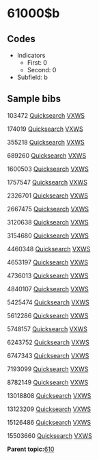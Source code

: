 # 61000$b

## Codes

-   Indicators
    -   First: 0
    -   Second: 0
-   Subfield: b

## Sample bibs

103472 [Quicksearch](https://search.library.yale.edu/catalog/103472) [VXWS](http://prodorbis.library.yale.edu:7014/vxws/GetHoldingsService?bibId=103472)

174019 [Quicksearch](https://search.library.yale.edu/catalog/174019) [VXWS](http://prodorbis.library.yale.edu:7014/vxws/GetHoldingsService?bibId=174019)

355218 [Quicksearch](https://search.library.yale.edu/catalog/355218) [VXWS](http://prodorbis.library.yale.edu:7014/vxws/GetHoldingsService?bibId=355218)

689260 [Quicksearch](https://search.library.yale.edu/catalog/689260) [VXWS](http://prodorbis.library.yale.edu:7014/vxws/GetHoldingsService?bibId=689260)

1600503 [Quicksearch](https://search.library.yale.edu/catalog/1600503) [VXWS](http://prodorbis.library.yale.edu:7014/vxws/GetHoldingsService?bibId=1600503)

1757547 [Quicksearch](https://search.library.yale.edu/catalog/1757547) [VXWS](http://prodorbis.library.yale.edu:7014/vxws/GetHoldingsService?bibId=1757547)

2326701 [Quicksearch](https://search.library.yale.edu/catalog/2326701) [VXWS](http://prodorbis.library.yale.edu:7014/vxws/GetHoldingsService?bibId=2326701)

2667475 [Quicksearch](https://search.library.yale.edu/catalog/2667475) [VXWS](http://prodorbis.library.yale.edu:7014/vxws/GetHoldingsService?bibId=2667475)

3120638 [Quicksearch](https://search.library.yale.edu/catalog/3120638) [VXWS](http://prodorbis.library.yale.edu:7014/vxws/GetHoldingsService?bibId=3120638)

3154680 [Quicksearch](https://search.library.yale.edu/catalog/3154680) [VXWS](http://prodorbis.library.yale.edu:7014/vxws/GetHoldingsService?bibId=3154680)

4460348 [Quicksearch](https://search.library.yale.edu/catalog/4460348) [VXWS](http://prodorbis.library.yale.edu:7014/vxws/GetHoldingsService?bibId=4460348)

4653197 [Quicksearch](https://search.library.yale.edu/catalog/4653197) [VXWS](http://prodorbis.library.yale.edu:7014/vxws/GetHoldingsService?bibId=4653197)

4736013 [Quicksearch](https://search.library.yale.edu/catalog/4736013) [VXWS](http://prodorbis.library.yale.edu:7014/vxws/GetHoldingsService?bibId=4736013)

4840107 [Quicksearch](https://search.library.yale.edu/catalog/4840107) [VXWS](http://prodorbis.library.yale.edu:7014/vxws/GetHoldingsService?bibId=4840107)

5425474 [Quicksearch](https://search.library.yale.edu/catalog/5425474) [VXWS](http://prodorbis.library.yale.edu:7014/vxws/GetHoldingsService?bibId=5425474)

5612286 [Quicksearch](https://search.library.yale.edu/catalog/5612286) [VXWS](http://prodorbis.library.yale.edu:7014/vxws/GetHoldingsService?bibId=5612286)

5748157 [Quicksearch](https://search.library.yale.edu/catalog/5748157) [VXWS](http://prodorbis.library.yale.edu:7014/vxws/GetHoldingsService?bibId=5748157)

6243752 [Quicksearch](https://search.library.yale.edu/catalog/6243752) [VXWS](http://prodorbis.library.yale.edu:7014/vxws/GetHoldingsService?bibId=6243752)

6747343 [Quicksearch](https://search.library.yale.edu/catalog/6747343) [VXWS](http://prodorbis.library.yale.edu:7014/vxws/GetHoldingsService?bibId=6747343)

7193099 [Quicksearch](https://search.library.yale.edu/catalog/7193099) [VXWS](http://prodorbis.library.yale.edu:7014/vxws/GetHoldingsService?bibId=7193099)

8782149 [Quicksearch](https://search.library.yale.edu/catalog/8782149) [VXWS](http://prodorbis.library.yale.edu:7014/vxws/GetHoldingsService?bibId=8782149)

13018808 [Quicksearch](https://search.library.yale.edu/catalog/13018808) [VXWS](http://prodorbis.library.yale.edu:7014/vxws/GetHoldingsService?bibId=13018808)

13123209 [Quicksearch](https://search.library.yale.edu/catalog/13123209) [VXWS](http://prodorbis.library.yale.edu:7014/vxws/GetHoldingsService?bibId=13123209)

15126486 [Quicksearch](https://search.library.yale.edu/catalog/15126486) [VXWS](http://prodorbis.library.yale.edu:7014/vxws/GetHoldingsService?bibId=15126486)

15503660 [Quicksearch](https://search.library.yale.edu/catalog/15503660) [VXWS](http://prodorbis.library.yale.edu:7014/vxws/GetHoldingsService?bibId=15503660)

**Parent topic:**[610](../../tags/610/610.md)

